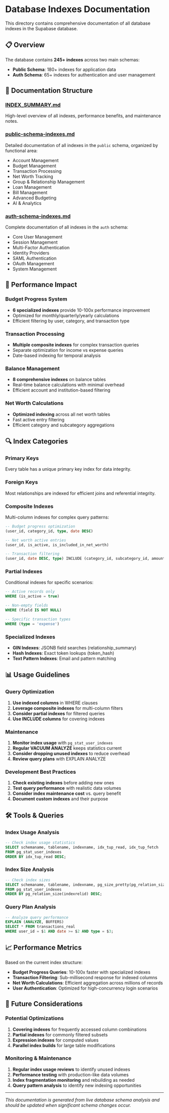 # Database Indexes Documentation

This directory contains comprehensive documentation of all database indexes in the Supabase database.

## 📋 Overview

The database contains **245+ indexes** across two main schemas:

- **Public Schema**: 180+ indexes for application data
- **Auth Schema**: 65+ indexes for authentication and user management

## 📁 Documentation Structure

### [INDEX_SUMMARY.md](./INDEX_SUMMARY.md)

High-level overview of all indexes, performance benefits, and maintenance notes.

### [public-schema-indexes.md](./public-schema-indexes.md)

Detailed documentation of all indexes in the `public` schema, organized by functional area:

- Account Management
- Budget Management
- Transaction Processing
- Net Worth Tracking
- Group & Relationship Management
- Loan Management
- Bill Management
- Advanced Budgeting
- AI & Analytics

### [auth-schema-indexes.md](./auth-schema-indexes.md)

Complete documentation of all indexes in the `auth` schema:

- Core User Management
- Session Management
- Multi-Factor Authentication
- Identity Providers
- SAML Authentication
- OAuth Management
- System Management

## 🚀 Performance Impact

### Budget Progress System

- **6 specialized indexes** provide 10-100x performance improvement
- Optimized for monthly/quarterly/yearly calculations
- Efficient filtering by user, category, and transaction type

### Transaction Processing

- **Multiple composite indexes** for complex transaction queries
- Separate optimization for income vs expense queries
- Date-based indexing for temporal analysis

### Balance Management

- **8 comprehensive indexes** on balance tables
- Real-time balance calculations with minimal overhead
- Efficient account and institution-based filtering

### Net Worth Calculations

- **Optimized indexing** across all net worth tables
- Fast active entry filtering
- Efficient category and subcategory aggregations

## 🔍 Index Categories

### Primary Keys

Every table has a unique primary key index for data integrity.

### Foreign Keys

Most relationships are indexed for efficient joins and referential integrity.

### Composite Indexes

Multi-column indexes for complex query patterns:

```sql
-- Budget progress optimization
(user_id, category_id, type, date DESC)

-- Net worth active entries
(user_id, is_active, is_included_in_net_worth)

-- Transaction filtering
(user_id, date DESC, type) INCLUDE (category_id, subcategory_id, amount)
```

### Partial Indexes

Conditional indexes for specific scenarios:

```sql
-- Active records only
WHERE (is_active = true)

-- Non-empty fields
WHERE (field IS NOT NULL)

-- Specific transaction types
WHERE (type = 'expense')
```

### Specialized Indexes

- **GIN Indexes**: JSONB field searches (relationship_summary)
- **Hash Indexes**: Exact token lookups (token_hash)
- **Text Pattern Indexes**: Email and pattern matching

## 📊 Usage Guidelines

### Query Optimization

1. **Use indexed columns** in WHERE clauses
2. **Leverage composite indexes** for multi-column filters
3. **Consider partial indexes** for filtered queries
4. **Use INCLUDE columns** for covering indexes

### Maintenance

1. **Monitor index usage** with `pg_stat_user_indexes`
2. **Regular VACUUM ANALYZE** keeps statistics current
3. **Consider dropping unused indexes** to reduce overhead
4. **Review query plans** with EXPLAIN ANALYZE

### Development Best Practices

1. **Check existing indexes** before adding new ones
2. **Test query performance** with realistic data volumes
3. **Consider index maintenance cost** vs. query benefit
4. **Document custom indexes** and their purpose

## 🛠️ Tools & Queries

### Index Usage Analysis

```sql
-- Check index usage statistics
SELECT schemaname, tablename, indexname, idx_tup_read, idx_tup_fetch
FROM pg_stat_user_indexes
ORDER BY idx_tup_read DESC;
```

### Index Size Analysis

```sql
-- Check index sizes
SELECT schemaname, tablename, indexname, pg_size_pretty(pg_relation_size(indexrelid))
FROM pg_stat_user_indexes
ORDER BY pg_relation_size(indexrelid) DESC;
```

### Query Plan Analysis

```sql
-- Analyze query performance
EXPLAIN (ANALYZE, BUFFERS)
SELECT * FROM transactions_real
WHERE user_id = $1 AND date >= $2 AND type = $3;
```

## 📈 Performance Metrics

Based on the current index structure:

- **Budget Progress Queries**: 10-100x faster with specialized indexes
- **Transaction Filtering**: Sub-millisecond response for indexed columns
- **Net Worth Calculations**: Efficient aggregation across millions of records
- **User Authentication**: Optimized for high-concurrency login scenarios

## 🔄 Future Considerations

### Potential Optimizations

1. **Covering indexes** for frequently accessed column combinations
2. **Partial indexes** for commonly filtered subsets
3. **Expression indexes** for computed values
4. **Parallel index builds** for large table modifications

### Monitoring & Maintenance

1. **Regular index usage reviews** to identify unused indexes
2. **Performance testing** with production-like data volumes
3. **Index fragmentation monitoring** and rebuilding as needed
4. **Query pattern analysis** to identify new indexing opportunities

---

_This documentation is generated from live database schema analysis and should be updated when significant schema changes occur._
